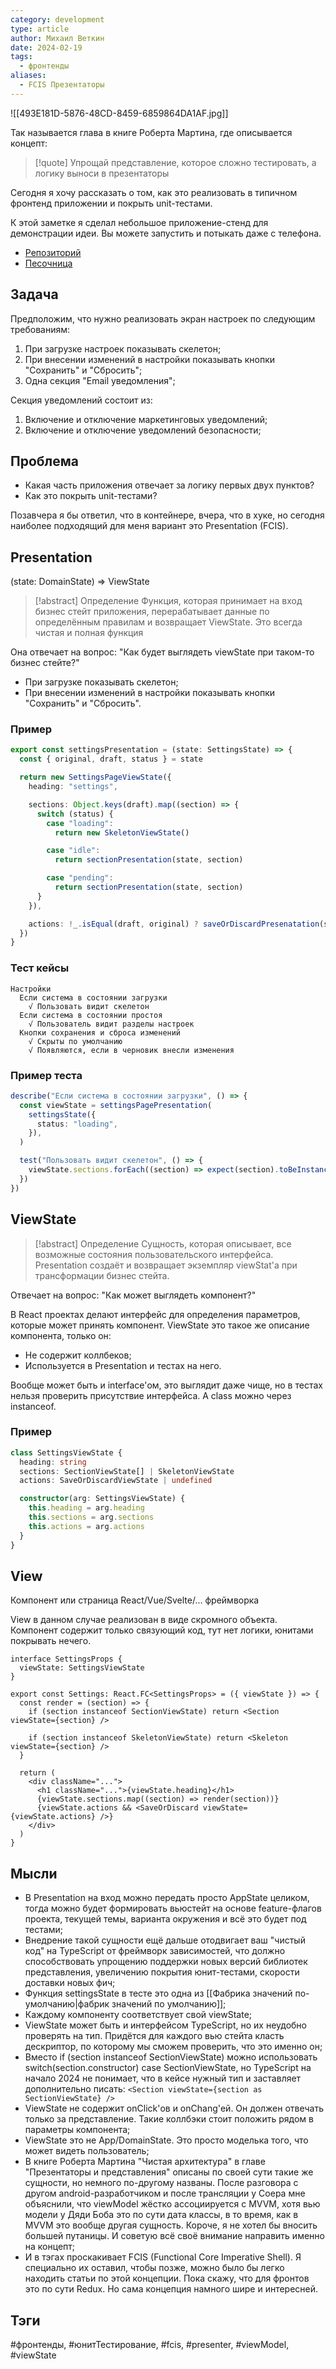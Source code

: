 ```yaml
---
category: development
type: article
author: Михаил Веткин
date: 2024-02-19
tags:
  - фронтенды
aliases:
  - FCIS Презентаторы
---
```

![[493E181D-5876-48CD-8459-6859864DA1AF.jpg]]

Так называется глава в книге Роберта Мартина, где описывается концепт:

> [!quote] 
> Упрощай представление, которое сложно тестировать, а логику выноси в презентаторы

Сегодня я хочу рассказать о том, как это реализовать в типичном фронтенд приложении и покрыть unit-тестами.

К этой заметке я сделал небольшое приложение-стенд для демонстрации идеи. Вы можете запустить и потыкать даже с телефона.

- [Репозиторий](https://github.com/mikevetkin/frontends-example-settings)
- [Песочница](https://codesandbox.io/p/github/mikevetkin/frontends-example-settings/release/demo)

## Задача

Предположим, что нужно реализовать экран настроек по следующим требованиям:

1. При загрузке настроек показывать скелетон;
2. При внесении изменений в настройки показывать кнопки "Сохранить" и "Сбросить";
3. Одна секция "Email уведомления";

Секция уведомлений состоит из:

1. Включение и отключение маркетинговых уведомлений;
2. Включение и отключение уведомлений безопасности;

## Проблема

- Какая часть приложения отвечает за логику первых двух пунктов?
- Как это покрыть unit-тестами?

Позавчера я бы ответил, что в контейнере, вчера, что в хуке, но сегодня наиболее подходящий для меня вариант это Presentation (FCIS).

## Presentation

(state: DomainState) => ViewState

> [!abstract] Определение
> Функция, которая принимает на вход бизнес стейт приложения, перерабатывает данные по определённым правилам и возвращает ViewState. Это всегда чистая и полная функция

Она отвечает на вопрос: "Как будет выглядеть viewState при таком-то бизнес стейте?"

- При загрузке показывать скелетон;
- При внесении изменений в настройки показывать кнопки "Сохранить" и "Сбросить".

### Пример

```ts
export const settingsPresentation = (state: SettingsState) => {
  const { original, draft, status } = state

  return new SettingsPageViewState({
    heading: "settings",

    sections: Object.keys(draft).map((section) => {
      switch (status) {
        case "loading":
          return new SkeletonViewState()

        case "idle":
          return sectionPresentation(state, section)

        case "pending":
          return sectionPresentation(state, section)
      }
    }),

    actions: !_.isEqual(draft, original) ? saveOrDiscardPresenatation(state) : undefined,
  })
}
```

### Тест кейсы

```
Настройки
  Если система в состоянии загрузки
    √ Пользовать видит скелетон
  Если система в состоянии простоя
    √ Пользователь видит разделы настроек
  Кнопки сохранения и сброса изменений
    √ Скрыты по умолчанию
    √ Появляются, если в черновик внесли изменения
```

### Пример теста

```ts
describe("Если система в состоянии загрузки", () => {
  const viewState = settingsPagePresentation(
    settingsState({
      status: "loading",
    }),
  )

  test("Пользовать видит скелетон", () => {
    viewState.sections.forEach((section) => expect(section).toBeInstanceOf(SkeletonViewState))
  })
})
```

## ViewState

> [!abstract] Определение
> Сущность, которая описывает, все возможные состояния пользовательского интерфейса. Presentation создаёт и возвращает экземпляр viewStat'а при трансформации бизнес стейта.

Отвечает на вопрос: "Как может выглядеть компонент?"

В React проектах делают интерфейс для определения параметров, которые может принять компонент. ViewState это такое же описание компонента, только он:

- Не содержит коллбеков;
- Используется в Presentation и тестах на него.

Вообще может быть и interface'ом, это выглядит даже чище, но в тестах нельзя проверить присутствие интерфейса. А class можно через instanceof.

### Пример

```ts
class SettingsViewState {
  heading: string
  sections: SectionViewState[] | SkeletonViewState
  actions: SaveOrDiscardViewState | undefined

  constructor(arg: SettingsViewState) {
    this.heading = arg.heading
    this.sections = arg.sections
    this.actions = arg.actions
  }
}
```

## View

Компонент или страница React/Vue/Svelte/… фреймворка

View в данном случае реализован в виде скромного объекта. Компонент содержит только связующий код, тут нет логики, юнитами покрывать нечего.

```tsx
interface SettingsProps {
  viewState: SettingsViewState
}

export const Settings: React.FC<SettingsProps> = ({ viewState }) => {
  const render = (section) => {
    if (section instanceof SectionViewState) return <Section viewState={section} />

    if (section instanceof SkeletonViewState) return <Skeleton viewState={section} />
  }

  return (
    <div className="...">
      <h1 className="...">{viewState.heading}</h1>
      {viewState.sections.map((section) => render(section))}
      {viewState.actions && <SaveOrDiscard viewState={viewState.actions} />}
    </div>
  )
}
```

## Мысли

- В Presentation на вход можно передать просто AppState целиком, тогда можно будет формировать вьюстейт на основе feature-флагов проекта, текущей темы, варианта окружения и всё это будет под тестами;
- Внедрение такой сущности ещё дальше отодвигает ваш "чистый код" на TypeScript от фреймворк зависимостей, что должно способствовать упрощению поддержки новых версий библиотек представления, увеличению покрытия юнит-тестами, скорости доставки новых фич;
- Функция settingsState в тесте это одна из [[Фабрика значений по-умолчанию|фабрик значений по умолчанию]];
- Каждому компоненту соответствует свой viewState;
- ViewState может быть и интерфейсом TypeScript, но их неудобно проверять на тип. Придётся для каждого вью стейта класть дескриптор, по которому мы сможем проверить, что это именно он;
- Вместо if (section instanceof SectionViewState) можно использовать switch(section.constructor) case SectionViewState, но TypeScript на начало 2024 не понимает, что в кейсе нужный тип и заставляет дополнительно писать: `<Section viewState={section as SectionViewState} />`
- ViewState не содержит onClick'ов и onChang'ей. Он должен отвечать только за представление. Такие коллбэки стоит положить рядом в параметры компонента;
- ViewState это не App/DomainState. Это просто моделька того, что может видеть пользователь;
- В книге Роберта Мартина "Чистая архитектура" в главе "Презентаторы и представления" описаны по своей сути такие же сущности, но немного по-другому названы. После разговора с другом android-разработчиком и после трансляции у Соера мне объяснили, что viewModel жёстко ассоциируется с MVVM, хотя вью модели у Дяди Боба это по сути дата классы, в то время, как в MVVM это вообще другая сущность. Короче, я не хотел бы вносить большей путаницы. И советую всё своё внимание направить именно на концепт;
- И в тэгах проскакивает FCIS (Functional Core Imperative Shell). Я специально их оставил, чтобы позже, можно было бы легко находить статьи по этой концепции. Пока скажу, что для фронтов это по сути Redux. Но сама концепция намного шире и интересней.

## Тэги

#фронтенды, #юнитТестирование, #fcis, #presenter, #viewModel, #viewState
